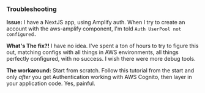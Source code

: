 ### Troubleshooting


**Issue:** 
I have a NextJS app, using Amplify auth. 
When I try to create an account with the aws-amplify component, 
I'm told ```Auth UserPool not configured.``` 

**What's The fix?!** I have no idea. I've spent a ton of hours to try to 
figure this out, matching configs with all things in AWS 
environments, all things perfectly configured, with no 
success. I wish there were more debug tools. 

**The workaround:** Start from scratch. Follow this tutorial from 
the start and only _after_ you get Authentication working with 
AWS Cognito, then layer in your application code. Yes, painful. 
